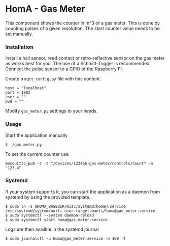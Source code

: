 # HomA - Gas Meter
This component shows the counter in m^3 of a gas meter. This is done by counting pulses of a given resolution. The start counter value needs to be set manually.


### Installation
Install a hall sensor, reed contact or retro-reflective sensor on the gas meter as works best for you.
The use of a Schmitt-Trigger is recommended. Connect the pulse sensor to a GPIO of the Raspberry Pi.

Create a ```mqtt_config.py``` file with this content:
```none
host = "localhost"
port = 1883
user = ""
pwd = ""
```
Modify ```gas_meter.py``` settings to your needs.

### Usage
Start the application manually 
```none
$ ./gas_meter.py
```
To set the current counter use
```none
mosquitto_pub -r -t "/devices/123456-gas-meter/controls/Count" -m "123.4"
```

### Systemd
If your system supports it, you can start the application as a daemon from systemd by using the provided template.
```none
$ sudo ln -s $HOMA_BASEDIR/misc/systemd/homa@.service /etc/systemd/system/multi-user.target.wants/homa@gas_meter.service
$ sudo systemctl --system daemon-reload
$ sudo systemctl start homa@gas_meter.service
```

Logs are then availble in the systemd journal 
```
$ sudo journalctl -u homa@gas_meter.service -n 100 -f
```
